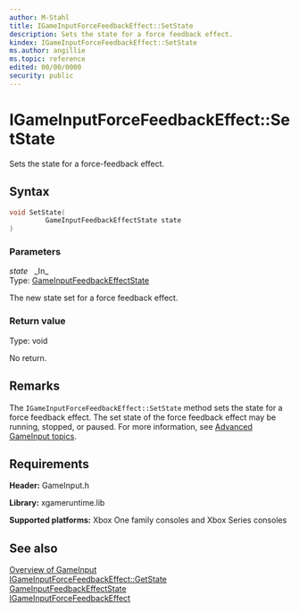 ```yaml
---
author: M-Stahl
title: IGameInputForceFeedbackEffect::SetState
description: Sets the state for a force feedback effect.
kindex: IGameInputForceFeedbackEffect::SetState
ms.author: angillie
ms.topic: reference
edited: 00/00/0000
security: public
---
```


# IGameInputForceFeedbackEffect::SetState  

Sets the state for a force-feedback effect.  

## Syntax  
  
```cpp
void SetState(  
         GameInputFeedbackEffectState state  
)  
```  
  
### Parameters  
  
*state* &nbsp;&nbsp;\_In\_  
Type: [GameInputFeedbackEffectState](../../../enums/gameinputfeedbackeffectstate.md)  
  
The new state set for a force feedback effect.  
  
  
### Return value 

Type: void
  
No return.  
  
## Remarks  
  
The ``IGameInputForceFeedbackEffect::SetState`` method sets the state for a force feedback effect. The set state of the force feedback effect may be running, stopped, or paused. For more information, see [Advanced GameInput topics](../../../../../../input/advanced/input-advanced-topics.md).  
  
## Requirements  
  
**Header:** GameInput.h
  
**Library:** xgameruntime.lib
  
**Supported platforms:** Xbox One family consoles and Xbox Series consoles  
  
## See also  

[Overview of GameInput](../../../../../../input/overviews/input-overview.md)   
[IGameInputForceFeedbackEffect::GetState](igameinputforcefeedbackeffect_getstate.md)  
[GameInputFeedbackEffectState](../../../enums/gameinputfeedbackeffectstate.md)  
[IGameInputForceFeedbackEffect](../igameinputforcefeedbackeffect.md)   